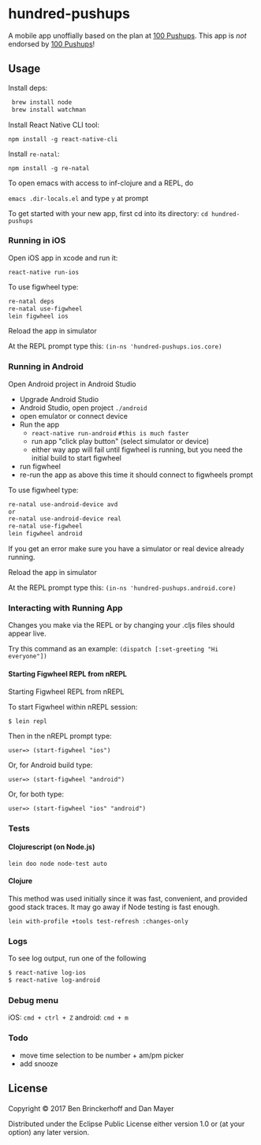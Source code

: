 # hundred-pushups

A mobile app unoffially based on the plan at [100 Pushups](http://www.100pushups.com). This app is *not* endorsed by [100 Pushups](http://www.100pushups.com)!

## Usage

Install deps:

```bash
 brew install node
 brew install watchman
```

Install React Native CLI tool:

`npm install -g react-native-cli`

Install `re-natal`:

`npm install -g re-natal`

To open emacs with access to inf-clojure and a REPL, do

`emacs .dir-locals.el` and type `y` at prompt

To get started with your new app, first cd into its directory:
`cd hundred-pushups`


### Running in iOS
Open iOS app in xcode and run it:

`react-native run-ios`

To use figwheel type:

```bash
re-natal deps
re-natal use-figwheel
lein figwheel ios
```

Reload the app in simulator

At the REPL prompt type this:
`(in-ns 'hundred-pushups.ios.core)`


### Running in Android

Open Android project in Android Studio

* Upgrade Android Studio
* Android Studio, open project `./android`
* open emulator or connect device
* Run the app
  * `react-native run-android` `#this is much faster` 
  * run app "click play button" (select simulator or device)
  * either way app will fail until figwheel is running, but you need the initial build to start figwheel
* run figwheel
* re-run the app as above this time it should connect to figwheels prompt

To use figwheel type:

```bash
re-natal use-android-device avd
or
re-natal use-android-device real
re-natal use-figwheel
lein figwheel android
```

If you get an error make sure you have a simulator or real device already running.

Reload the app in simulator

At the REPL prompt type this:
`(in-ns 'hundred-pushups.android.core)`

### Interacting with Running App

Changes you make via the REPL or by changing your .cljs files should appear live.

Try this command as an example:
`(dispatch [:set-greeting "Hi everyone"])`


#### Starting Figwheel REPL from nREPL

Starting Figwheel REPL from nREPL

To start Figwheel within nREPL session:

`$ lein repl`

Then in the nREPL prompt type:

`user=> (start-figwheel "ios")`

Or, for Android build type:

`user=> (start-figwheel "android")`

Or, for both type:

`user=> (start-figwheel "ios" "android")`

### Tests

#### Clojurescript (on Node.js)

`lein doo node node-test auto`


#### Clojure

This method was used initially since it was fast, convenient,
and provided good stack traces. It may go away if Node testing
is fast enough.

`lein with-profile +tools test-refresh :changes-only`

### Logs

To see log output, run one of the following


```bash
$ react-native log-ios
$ react-native log-android
```

### Debug menu

iOS: `cmd + ctrl + Z`
android: `cmd + m`

### Todo

* move time selection to be number + am/pm picker
* add snooze

## License

####

Copyright © 2017 Ben Brinckerhoff and Dan Mayer

Distributed under the Eclipse Public License either version 1.0 or (at
your option) any later version.

